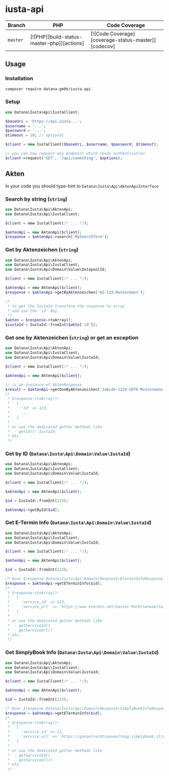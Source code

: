# iusta-api

| Branch    | PHP                                         | Code Coverage                                        |
|-----------|---------------------------------------------|------------------------------------------------------|
| `master`  | [![PHP][build-status-master-php]][actions]  | [![Code Coverage][coverage-status-master]][codecov]  |

## Usage

### Installation

```bash
composer require datana-gmbh/iusta-api
```

### Setup

```php
use Datana\Iusta\Api\IustaClient;

$baseUri = 'https://api.iusta...';
$username = '...';
$password = '...';
$timeout = 10; // optional

$client = new IustaClient($baseUri, $username, $password, $timeout);

// you can now request any endpoint which needs authentication
$client->request('GET', '/api/something', $options);
```

## Akten

In your code you should type-hint to `Datana\Iusta\Api\AktenApiInterface`

### Search by string (`string`)

```php
use Datana\Iusta\Api\AktenApi;
use Datana\Iusta\Api\IustaClient;

$client = new IustaClient(/* ... */);

$aktenApi = new AktenApi($client);
$response = $aktenApi->search('MySearchTerm');
```

### Get by Aktenzeichen (`string`)

```php
use Datana\Iusta\Api\AktenApi;
use Datana\Iusta\Api\IustaClient;
use Datana\Iusta\Api\Domain\Value\DatapoolId;

$client = new IustaClient(/* ... */);

$aktenApi = new AktenApi($client);
$response = $aktenApi->getByAktenzeichen('AZ-123-Mustermann');

/*
 * to get the IustaId transform the response to array
 * and use the 'id' key.
 */
$akten = $response->toArray();
$iustaId = IustaId::fromInt($akte['id']);
```

### Get one by Aktenzeichen (`string`) or get an exception

```php
use Datana\Iusta\Api\AktenApi;
use Datana\Iusta\Api\IustaClient;
use Datana\Iusta\Api\Domain\Value\IustaId;

$client = new IustaClient(/* ... */);

$aktenApi = new AktenApi($client);

// is an instance of AktenResponse
$result = $aktenApi->getOneByAktenzeichen('1abcde-1234-5678-Mustermann');
/*
 * $response->toArray():
 *   [
 *     'id' => 123,
 *     ...
 *   ]
 *
 * or use the dedicated getter methods like
 *  - getId(): IustaId
 * etc.
 */
```

### Get by ID (`Datana\Iusta\Api\Domain\Value\IustaId`)

```php
use Datana\Iusta\Api\AktenApi;
use Datana\Iusta\Api\IustaClient;
use Datana\Iusta\Api\Domain\Value\IustaId;

$client = new IustaClient(/* ... */);

$aktenApi = new AktenApi($client);

$id = IustaId::fromInt(123);

$aktenApi->getById($id);
```

### Get E-Termin Info (`Datana\Iusta\Api\Domain\Value\IustaId`)

```php
use Datana\Iusta\Api\AktenApi;
use Datana\Iusta\Api\IustaClient;
use Datana\Iusta\Api\Domain\Value\IustaId;

$client = new IustaClient(/* ... */);

$aktenApi = new AktenApi($client);

$id = IustaId::fromInt(123);

/* @var $response Datana\Iusta\Api\Domain\Response\EterminInfoResponse */
$response = $aktenApi->getETerminInfo($id);
/*
 * $response->toArray():
 *   [
 *     'service_id' => 123,
 *     'service_url' => 'https://www.etermin.net/Gansel-Rechtsanwaelte/serviceid/123',
 *   ]
 *
 * or use the dedicated getter methods like
 *  - getServiceId()
 *  - getServiceUrl()
 * etc.
 */
```

### Get SimplyBook Info (`Datana\Iusta\Api\Domain\Value\IustaId`)

```php
use Datana\Iusta\Api\AktenApi;
use Datana\Iusta\Api\IustaClient;
use Datana\Iusta\Api\Domain\Value\IustaId;

$client = new IustaClient(/* ... */);

$aktenApi = new AktenApi($client);

$id = IustaId::fromInt(123);

/* @var $response Datana\Iusta\Api\Domain\Response\SimplyBookInfoResponse */
$response = $aktenApi->getETerminInfo($id);
/*
 * $response->toArray():
 *   [
 *     'service_id' => 12,
 *     'service_url' => 'https://ganselrechtsanwaelteag.simplybook.it/v2/#book/service/12/count/1/provider/any/',
 *   ]
 *
 * or use the dedicated getter methods like
 *  - getServiceId()
 *  - getServiceUrl()
 * etc.
 */
```

